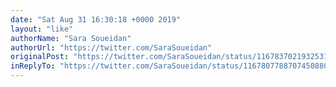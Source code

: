 ```yaml
---
date: "Sat Aug 31 16:30:18 +0000 2019"
layout: "like"
authorName: "Sara Soueidan"
authorUrl: "https://twitter.com/SaraSoueidan"
originalPost: "https://twitter.com/SaraSoueidan/status/1167837021932531712"
inReplyTo: "https://twitter.com/SaraSoueidan/status/1167807788707450880"
---
```

